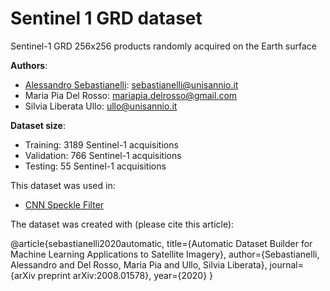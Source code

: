 # Sentinel 1 GRD dataset
Sentinel-1 GRD 256x256 products randomly acquired on the Earth surface

**Authors**: 
- [Alessandro Sebastianelli](https://sebbyraft.github.io): sebastianelli@unisannio.it
- Maria Pia Del Rosso: mariapia.delrosso@gmail.com
- Silvia Liberata Ullo: ullo@unisannio.it

**Dataset size**:
- Training: 3189 Sentinel-1 acquisitions
- Validation: 766 Sentinel-1 acquisitions
- Testing: 55 Sentinel-1 acquisitions

This dataset was used in:
- [CNN Speckle Filter](https://github.com/Sebbyraft/CNNSpeckleFilter)

The dataset was created with (please cite this article):

  @article{sebastianelli2020automatic,
    title={Automatic Dataset Builder for Machine Learning Applications to Satellite Imagery},
    author={Sebastianelli, Alessandro and Del Rosso, Maria Pia and Ullo, Silvia Liberata},
    journal={arXiv preprint arXiv:2008.01578},
    year={2020}
  }
